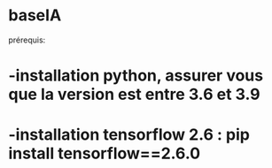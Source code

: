 # baseIA
prérequis: 
#  -installation python, assurer vous que la version est entre 3.6 et 3.9
#  -installation tensorflow 2.6 : pip install tensorflow==2.6.0
